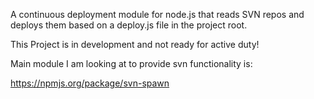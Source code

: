 A continuous deployment module for node.js that reads SVN repos and deploys them based on a deploy.js file in the project root.

This Project is in development and not ready for active duty!


Main module I am looking at to provide svn functionality is:

https://npmjs.org/package/svn-spawn

